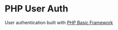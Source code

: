 # PHP User Auth
User authentication built with [PHP Basic Framework](https://github.com/connorabbas/basic-framework)
